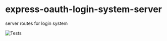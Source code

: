 # express-oauth-login-system-server
server routes for login system

![Tests](https://github.com/syntithenai/express-oauth-login-system-server/actions/workflows/node.js.yml/badge.svg)
